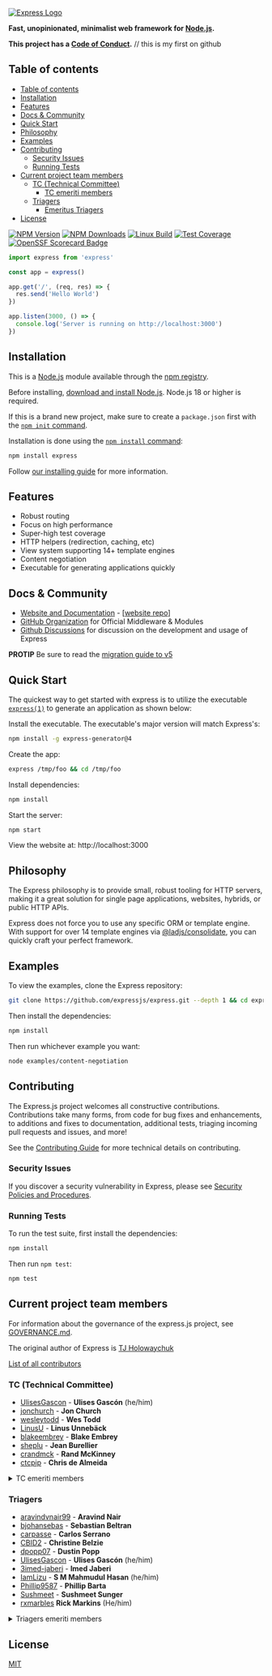 [![Express Logo](https://i.cloudup.com/zfY6lL7eFa-3000x3000.png)](https://expressjs.com/)

**Fast, unopinionated, minimalist web framework for [Node.js](https://nodejs.org).**

**This project has a [Code of Conduct].**
// this is my first on github

## Table of contents

- [Table of contents](#table-of-contents)
- [Installation](#installation)
- [Features](#features)
- [Docs \& Community](#docs--community)
- [Quick Start](#quick-start)
- [Philosophy](#philosophy)
- [Examples](#examples)
- [Contributing](#contributing)
  - [Security Issues](#security-issues)
  - [Running Tests](#running-tests)
- [Current project team members](#current-project-team-members)
  - [TC (Technical Committee)](#tc-technical-committee)
    - [TC emeriti members](#tc-emeriti-members)
  - [Triagers](#triagers)
    - [Emeritus Triagers](#emeritus-triagers)
- [License](#license)


[![NPM Version][npm-version-image]][npm-url]
[![NPM Downloads][npm-downloads-image]][npm-downloads-url]
[![Linux Build][github-actions-ci-image]][github-actions-ci-url]
[![Test Coverage][coveralls-image]][coveralls-url]
[![OpenSSF Scorecard Badge][ossf-scorecard-badge]][ossf-scorecard-visualizer]


```js
import express from 'express'

const app = express()

app.get('/', (req, res) => {
  res.send('Hello World')
})

app.listen(3000, () => {
  console.log('Server is running on http://localhost:3000')
})
```

## Installation

This is a [Node.js](https://nodejs.org/en/) module available through the
[npm registry](https://www.npmjs.com/).

Before installing, [download and install Node.js](https://nodejs.org/en/download/).
Node.js 18 or higher is required.

If this is a brand new project, make sure to create a `package.json` first with
the [`npm init` command](https://docs.npmjs.com/creating-a-package-json-file).

Installation is done using the
[`npm install` command](https://docs.npmjs.com/getting-started/installing-npm-packages-locally):

```bash
npm install express
```

Follow [our installing guide](https://expressjs.com/en/starter/installing.html)
for more information.

## Features

  * Robust routing
  * Focus on high performance
  * Super-high test coverage
  * HTTP helpers (redirection, caching, etc)
  * View system supporting 14+ template engines
  * Content negotiation
  * Executable for generating applications quickly

## Docs & Community

  * [Website and Documentation](https://expressjs.com/) - [[website repo](https://github.com/expressjs/expressjs.com)]
  * [GitHub Organization](https://github.com/expressjs) for Official Middleware & Modules
  * [Github Discussions](https://github.com/expressjs/discussions) for discussion on the development and usage of Express

**PROTIP** Be sure to read the [migration guide to v5](https://expressjs.com/en/guide/migrating-5)

## Quick Start

  The quickest way to get started with express is to utilize the executable [`express(1)`](https://github.com/expressjs/generator) to generate an application as shown below:

  Install the executable. The executable's major version will match Express's:

```bash
npm install -g express-generator@4
```

  Create the app:

```bash
express /tmp/foo && cd /tmp/foo
```

  Install dependencies:

```bash
npm install
```

  Start the server:

```bash
npm start
```

  View the website at: http://localhost:3000

## Philosophy

  The Express philosophy is to provide small, robust tooling for HTTP servers, making
  it a great solution for single page applications, websites, hybrids, or public
  HTTP APIs.

  Express does not force you to use any specific ORM or template engine. With support for over
  14 template engines via [@ladjs/consolidate](https://github.com/ladjs/consolidate),
  you can quickly craft your perfect framework.

## Examples

  To view the examples, clone the Express repository:

```bash
git clone https://github.com/expressjs/express.git --depth 1 && cd express
```

  Then install the dependencies:

```bash
npm install
```

  Then run whichever example you want:

```bash
node examples/content-negotiation
```

## Contributing

The Express.js project welcomes all constructive contributions. Contributions take many forms,
from code for bug fixes and enhancements, to additions and fixes to documentation, additional
tests, triaging incoming pull requests and issues, and more!

See the [Contributing Guide] for more technical details on contributing.

### Security Issues

If you discover a security vulnerability in Express, please see [Security Policies and Procedures](SECURITY.md).

### Running Tests

To run the test suite, first install the dependencies:

```bash
npm install
```

Then run `npm test`:

```bash
npm test
```

## Current project team members

For information about the governance of the express.js project, see [GOVERNANCE.md](https://github.com/expressjs/discussions/blob/HEAD/docs/GOVERNANCE.md).

The original author of Express is [TJ Holowaychuk](https://github.com/tj)

[List of all contributors](https://github.com/expressjs/express/graphs/contributors)

### TC (Technical Committee)

* [UlisesGascon](https://github.com/UlisesGascon) - **Ulises Gascón** (he/him)
* [jonchurch](https://github.com/jonchurch) - **Jon Church**
* [wesleytodd](https://github.com/wesleytodd) - **Wes Todd**
* [LinusU](https://github.com/LinusU) - **Linus Unnebäck**
* [blakeembrey](https://github.com/blakeembrey) - **Blake Embrey**
* [sheplu](https://github.com/sheplu) - **Jean Burellier**
* [crandmck](https://github.com/crandmck) - **Rand McKinney**
* [ctcpip](https://github.com/ctcpip) - **Chris de Almeida**

<details>
<summary>TC emeriti members</summary>

#### TC emeriti members

  * [dougwilson](https://github.com/dougwilson) - **Douglas Wilson**
  * [hacksparrow](https://github.com/hacksparrow) - **Hage Yaapa**
  * [jonathanong](https://github.com/jonathanong) - **jongleberry**
  * [niftylettuce](https://github.com/niftylettuce) - **niftylettuce**
  * [troygoode](https://github.com/troygoode) - **Troy Goode**
</details>


### Triagers

* [aravindvnair99](https://github.com/aravindvnair99) - **Aravind Nair**
* [bjohansebas](https://github.com/bjohansebas) - **Sebastian Beltran**
* [carpasse](https://github.com/carpasse) - **Carlos Serrano**
* [CBID2](https://github.com/CBID2) - **Christine Belzie**
* [dpopp07](https://github.com/dpopp07) - **Dustin Popp**
* [UlisesGascon](https://github.com/UlisesGascon) - **Ulises Gascón** (he/him)
* [3imed-jaberi](https://github.com/3imed-jaberi) - **Imed Jaberi**
* [IamLizu](https://github.com/IamLizu) - **S M Mahmudul Hasan** (he/him)
* [Phillip9587](https://github.com/Phillip9587) - **Phillip Barta**
* [Sushmeet](https://github.com/Sushmeet) - **Sushmeet Sunger**
* [rxmarbles](https://github.com/rxmarbles) **Rick Markins** (He/him)

<details>
<summary>Triagers emeriti members</summary>

#### Emeritus Triagers

  * [AuggieH](https://github.com/AuggieH) - **Auggie Hudak**
  * [G-Rath](https://github.com/G-Rath) - **Gareth Jones**
  * [MohammadXroid](https://github.com/MohammadXroid) - **Mohammad Ayashi**
  * [NawafSwe](https://github.com/NawafSwe) - **Nawaf Alsharqi**
  * [NotMoni](https://github.com/NotMoni) - **Moni**
  * [VigneshMurugan](https://github.com/VigneshMurugan) - **Vignesh Murugan**
  * [davidmashe](https://github.com/davidmashe) - **David Ashe**
  * [digitaIfabric](https://github.com/digitaIfabric) - **David**
  * [e-l-i-s-e](https://github.com/e-l-i-s-e) - **Elise Bonner**
  * [fed135](https://github.com/fed135) - **Frederic Charette**
  * [firmanJS](https://github.com/firmanJS) - **Firman Abdul Hakim**
  * [getspooky](https://github.com/getspooky) - **Yasser Ameur**
  * [ghinks](https://github.com/ghinks) - **Glenn**
  * [ghousemohamed](https://github.com/ghousemohamed) - **Ghouse Mohamed**
  * [gireeshpunathil](https://github.com/gireeshpunathil) - **Gireesh Punathil**
  * [jake32321](https://github.com/jake32321) - **Jake Reed**
  * [jonchurch](https://github.com/jonchurch) - **Jon Church**
  * [lekanikotun](https://github.com/lekanikotun) - **Troy Goode**
  * [marsonya](https://github.com/marsonya) - **Lekan Ikotun**
  * [mastermatt](https://github.com/mastermatt) - **Matt R. Wilson**
  * [maxakuru](https://github.com/maxakuru) - **Max Edell**
  * [mlrawlings](https://github.com/mlrawlings) - **Michael Rawlings**
  * [rodion-arr](https://github.com/rodion-arr) - **Rodion Abdurakhimov**
  * [sheplu](https://github.com/sheplu) - **Jean Burellier**
  * [tarunyadav1](https://github.com/tarunyadav1) - **Tarun yadav**
  * [tunniclm](https://github.com/tunniclm) - **Mike Tunnicliffe**
  * [enyoghasim](https://github.com/enyoghasim) - **David Enyoghasim**
  * [0ss](https://github.com/0ss) - **Salah**
  * [import-brain](https://github.com/import-brain) - **Eric Cheng** (he/him)
  * [dakshkhetan](https://github.com/dakshkhetan) - **Daksh Khetan** (he/him)
  * [lucasraziel](https://github.com/lucasraziel) - **Lucas Soares Do Rego**
  * [mertcanaltin](https://github.com/mertcanaltin) - **Mert Can Altin**

</details>


## License

  [MIT](LICENSE)

[coveralls-image]: https://badgen.net/coveralls/c/github/expressjs/express/master
[coveralls-url]: https://coveralls.io/r/expressjs/express?branch=master
[github-actions-ci-image]: https://badgen.net/github/checks/expressjs/express/master?label=CI
[github-actions-ci-url]: https://github.com/expressjs/express/actions/workflows/ci.yml
[npm-downloads-image]: https://badgen.net/npm/dm/express
[npm-downloads-url]: https://npmcharts.com/compare/express?minimal=true
[npm-url]: https://npmjs.org/package/express
[npm-version-image]: https://badgen.net/npm/v/express
[ossf-scorecard-badge]: https://api.scorecard.dev/projects/github.com/expressjs/express/badge
[ossf-scorecard-visualizer]: https://ossf.github.io/scorecard-visualizer/#/projects/github.com/expressjs/express
[Code of Conduct]: https://github.com/expressjs/.github/blob/HEAD/CODE_OF_CONDUCT.md
[Contributing Guide]: https://github.com/expressjs/.github/blob/HEAD/CONTRIBUTING.md
